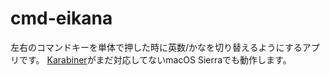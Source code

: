 # cmd-eikana

左右のコマンドキーを単体で押した時に英数/かなを切り替えるようにするアプリです。 
[Karabiner](https://pqrs.org/osx/karabiner/index.html.ja)がまだ対応してないmacOS Sierraでも動作します。
